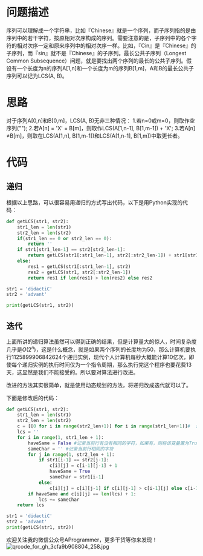 # 问题描述
序列可以理解成一个字符串，比如『Chinese』就是一个序列，而子序列指的是由序列中的若干字符，按原相对次序构成的序列。需要注意的是，子序列中的各个字符的相对次序一定和原来序列中的相对次序一样。比如，『Cin』是『Chinese』的子序列，而『sin』就不是『Chinese』的子序列。最长公共子序列（Longest Common Subsequence）问题，就是要找出两个序列的最长的公共子序列。假设有一个长度为n的序列A[1,n]和一个长度为m的序列B[1,m]，A和B的最长公共子序列可以记为LCS(A, B)。

# 思路
对于序列A[0,n]和B[0,m]，LCS(A, B)无非三种情况：
1.若n=0或m=0，则取作空序列("");
2.若A[n] = 'X' = B[m]，则取作LCS(A[1,n-1], B[1,m-1]) + 'X';
3.若A[n] $\neq$B[m]，则取在LCS(A[1,n], B[1,m-1])和LCS(A[1,n-1], B[1,m])中取更长者。
# 代码
## 递归
根据以上思路，可以很容易用递归的方式写出代码，以下是用Python实现的代码：
```Python
def getLCS(str1, str2):
    str1_len = len(str1)
    str2_len = len(str2)
    if(str1_len == 0 or str2_len == 0):
        return ''
    if str1[str1_len-1] == str2[str2_len-1]:
        return getLCS(str1[:str1_len-1], str2[:str2_len-1]) + str1[str1_len-1]
    else:
        res1 = getLCS(str1[:str1_len-1], str2)
        res2 = getLCS(str1, str2[:str2_len-1])
        return res1 if len(res1) > len(res2) else res2

str1 = 'didactiC'
str2 = 'advant'

print(getLCS(str1, str2))
```
## 迭代
上面所讲的递归算法虽然可以得到正确的结果，但是计算量大的惊人，时间复杂度几乎是$O(2^n)$，这是什么概念，就是如果两个序列的长度均为50，那么计算机要执行1125899906842624个递归实例，现代个人计算机每秒大概能计算10亿次，即使每个递归实例的执行时间仅为一个指令周期，那么执行完这个程序也要花费13天，这显然是我们不能接受的。所以要对算法进行改进。

改进的方法其实很简单，就是使用动态规划的方法，将递归改成迭代就可以了。

下面是修改后的代码：

```Python
def getLCS(str1, str2):
    str1_len = len(str1)
    str2_len = len(str2)
    c = [[0 for i in range(str2_len+1)] for i in range(str1_len+1)]#  创建一个二维数组，记录最长公共子序列的长度
    lcs = ''
    for i in range(1, str1_len + 1):
        haveSame = False #记录当前行有没有相同的字符，如果有，则将该变量置为True
        sameChar = '' #记录当前行相同的字符
        for j in range(1, str2_len + 1):
            if str1[i-1] == str2[j-1]:
                c[i][j] = c[i-1][j-1] + 1
                haveSame = True
                sameChar = str1[i-1]
            else:
                c[i][j] = c[i][j-1] if c[i][j-1] > c[i-1][j] else c[i-1][j]
        if haveSame and c[i][j] == len(lcs) + 1:
            lcs += sameChar
    return lcs

str1 = 'didactiC'
str2 = 'advant'
print(getLCS(str1, str2))
```

欢迎关注我的微信公众号AProgrammer，更多干货等你来发现！
![qrcode_for_gh_3cfa9b908804_258.jpg](https://upload-images.jianshu.io/upload_images/14039533-a537ac8578678329.jpg?imageMogr2/auto-orient/strip%7CimageView2/2/w/1240)